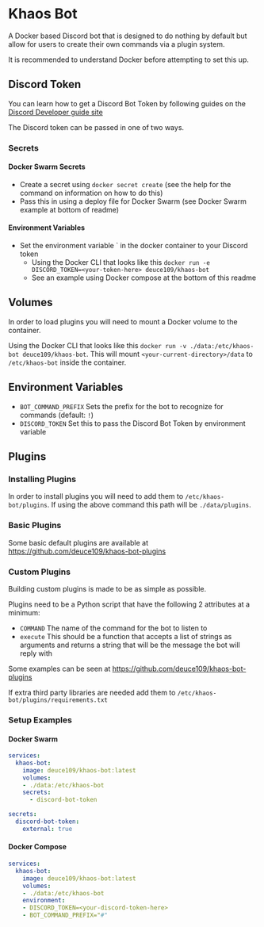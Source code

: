 # Khaos Bot

A Docker based Discord bot that is designed to do nothing by default but allow for users to create their own commands via a plugin system.

It is recommended to understand Docker before attempting to set this up.

## Discord Token

You can learn how to get a Discord Bot Token by following guides on the [Discord Developer guide site](https://discord.com/developers)

The Discord token can be passed in one of two ways.

### Secrets
#### Docker Swarm Secrets
- Create a secret using `docker secret create` (see the help for the command on information on how to do this)
- Pass this in using a deploy file for Docker Swarm (see Docker Swarm example at bottom of readme)

#### Environment Variables
- Set the environment variable ` in the docker container to your Discord token
    - Using the Docker CLI that looks like this `docker run -e DISCORD_TOKEN=<your-token-here> deuce109/khaos-bot`
    - See an example using Docker compose at the bottom of this readme

## Volumes
In order to load plugins you will need to mount a Docker volume to the container.

Using the Docker CLI that looks like this `docker run -v ./data:/etc/khaos-bot deuce109/khaos-bot`. This will mount `<your-current-directory>/data` to `/etc/khaos-bot` inside the container.

## Environment Variables

- `BOT_COMMAND_PREFIX` Sets the prefix for the bot to recognize for commands (default: `!`)
- `DISCORD_TOKEN` Set this to pass the Discord Bot Token by environment variable

## Plugins

### Installing Plugins
In order to install plugins you will need to add them to `/etc/khaos-bot/plugins`. If using the above command this path will be `./data/plugins`.

### Basic Plugins
Some basic default plugins are available at https://github.com/deuce109/khaos-bot-plugins

### Custom Plugins
Building custom plugins is made to be as simple as possible.

Plugins need to be a Python script that have the following 2 attributes at a minimum:
- `COMMAND` The name of the command for the bot to listen to
- `execute` This should be a function that accepts a list of strings as arguments and returns a string that will be the message the bot will reply with

Some examples can be seen at https://github.com/deuce109/khaos-bot-plugins

If extra third party libraries are needed add them to `/etc/khaos-bot/plugins/requirements.txt`


### Setup Examples

#### Docker Swarm

```yaml
services:
  khaos-bot:
    image: deuce109/khaos-bot:latest
    volumes:
    - ./data:/etc/khaos-bot
    secrets:
      - discord-bot-token

secrets:
  discord-bot-token:
    external: true
```

#### Docker Compose

```yaml
services:
  khaos-bot:
    image: deuce109/khaos-bot:latest
    volumes:
    - ./data:/etc/khaos-bot
    environment:
    - DISCORD_TOKEN=<your-discord-token-here>
    - BOT_COMMAND_PREFIX="#"
```